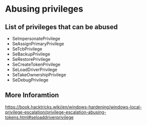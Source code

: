 # Abusing privileges

## List of privileges that can be abused

- SeImpersonatePrivilege
- SeAssignPrimaryPrivilege
- SeTcbPrivilege
- SeBackupPrivilege
- SeRestorePrivilege
- SeCreateTokenPrivilege
- SeLoadDriverPrivilege
- SeTakeOwnershipPrivilege
- SeDebugPrivilege

## More Inforamtion

https://book.hacktricks.wiki/en/windows-hardening/windows-local-privilege-escalation/privilege-escalation-abusing-tokens.html#seloaddriverprivilege